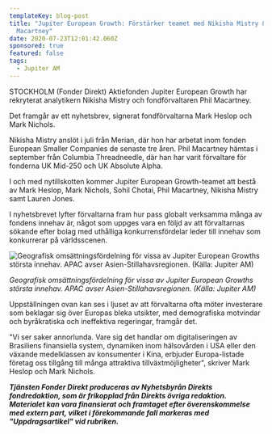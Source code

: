 ```yaml
---
templateKey: blog-post
title: "Jupiter European Growth: Förstärker teamet med Nikisha Mistry & Phil
  Macartney"
date: 2020-07-23T12:01:42.060Z
sponsored: true
featured: false
tags:
  - Jupiter AM
---
```

STOCKHOLM (Fonder Direkt) Aktiefonden Jupiter European Growth har rekryterat analytikern Nikisha Mistry och fondförvaltaren Phil Macartney.

Det framgår av ett nyhetsbrev, signerat fondförvaltarna Mark Heslop och Mark Nichols.

Nikisha Mistry anslöt i juli från Merian, där hon har arbetat inom fonden European Smaller Companies de senaste tre åren. Phil Macartney hämtas i september från Columbia Threadneedle, där han har varit förvaltare för fonderna UK Mid-250 och UK Absolute Alpha.

I och med nytillskotten kommer Jupiter European Growth-teamet att bestå av Mark Heslop, Mark Nichols, Sohil Chotai, Phil Macartney, Nikisha Mistry samt Lauren Jones.

I nyhetsbrevet lyfter förvaltarna fram hur pass globalt verksamma många av fondens innehav är, något som uppges vara en följd av att förvaltarnas sökande efter bolag med uthålliga konkurrensfördelar leder till innehav som konkurrerar på världsscenen.

![Geografisk omsättningsfördelning för vissa av Jupiter European Growths största innehav. APAC avser Asien-Stillahavsregionen. (Källa: Jupiter AM)](/img/jupiter23jul.png "Geografisk omsättningsfördelning för vissa av Jupiter European Growths största innehav. APAC avser Asien-Stillahavsregionen. (Källa: Jupiter AM)")

*Geografisk omsättningsfördelning för vissa av Jupiter European Growths största innehav. APAC avser Asien-Stillahavsregionen. (Källa: Jupiter AM)*

Uppställningen ovan kan ses i ljuset av att förvaltarna ofta möter investerare som beklagar sig över Europas bleka utsikter, med demografiska motvindar och byråkratiska och ineffektiva regeringar, framgår det.

"Vi ser saker annorlunda. Vare sig det handlar om digitaliseringen av Brasiliens finansiella system, dynamiken inom hälsovården i USA eller den växande medelklassen av konsumenter i Kina, erbjuder Europa-listade företag oss tillgång till många attraktiva tillväxtmöjligheter", skriver Mark Heslop och Mark Nichols.

***Tjänsten Fonder Direkt produceras av Nyhetsbyrån Direkts fondredaktion, som är frikopplad från Direkts övriga redaktion. Materialet kan vara finansierat och framtaget efter överenskommelse med extern part, vilket i förekommande fall markeras med "Uppdragsartikel" vid rubriken.***